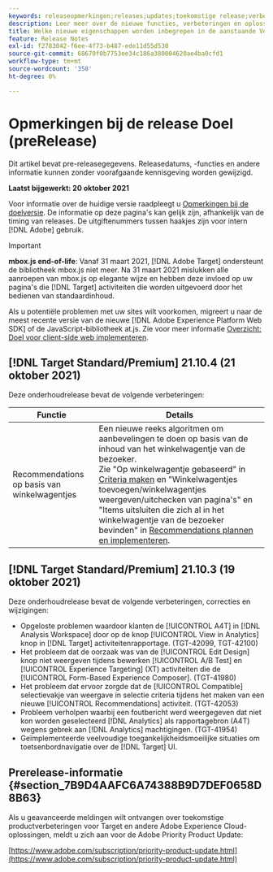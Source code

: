 ```yaml
---
keywords: releaseopmerkingen;releases;updates;toekomstige release;verbeteringen;nieuwe functies;oplossingen;updates;pre-release
description: Leer meer over de nieuwe functies, verbeteringen en oplossingen in de komende release van Adobe Target, waaronder SDK's, API's en JavaScript-bibliotheken.
title: Welke nieuwe eigenschappen worden inbegrepen in de aanstaande Versie?
feature: Release Notes
exl-id: f2783042-f6ee-4f73-b487-ede11d55d530
source-git-commit: 68670f0b7753ee34c186a380004620ae4ba0cfd1
workflow-type: tm+mt
source-wordcount: '358'
ht-degree: 0%

---
```


# Opmerkingen bij de release Doel (preRelease)

Dit artikel bevat pre-releasegegevens. Releasedatums, -functies en andere informatie kunnen zonder voorafgaande kennisgeving worden gewijzigd.

**Laatst bijgewerkt: 20 oktober 2021**

Voor informatie over de huidige versie raadpleegt u [Opmerkingen bij de doelversie](release-notes.md). De informatie op deze pagina&#39;s kan gelijk zijn, afhankelijk van de timing van releases. De uitgiftenummers tussen haakjes zijn voor intern [!DNL Adobe] gebruik.

>[!IMPORTANT]
>
>**mbox.js end-of-life**: Vanaf 31 maart 2021, [!DNL Adobe Target] ondersteunt de bibliotheek mbox.js niet meer. Na 31 maart 2021 mislukken alle aanroepen van mbox.js op elegante wijze en hebben deze invloed op uw pagina&#39;s die [!DNL Target] activiteiten die worden uitgevoerd door het bedienen van standaardinhoud.
>
>Als u potentiële problemen met uw sites wilt voorkomen, migreert u naar de meest recente versie van de nieuwe [!DNL Adobe Experience Platform Web SDK] of de JavaScript-bibliotheek at.js. Zie voor meer informatie [Overzicht: Doel voor client-side web implementeren](/help/c-implementing-target/c-implementing-target-for-client-side-web/implement-target-for-client-side-web.md).

## [!DNL Target Standard/Premium] 21.10.4 (21 oktober 2021)

Deze onderhoudrelease bevat de volgende verbeteringen:

| Functie | Details |
| --- | --- |
| Recommendations op basis van winkelwagentjes | Een nieuwe reeks algoritmen om aanbevelingen te doen op basis van de inhoud van het winkelwagentje van de bezoeker.<br>Zie &quot;Op winkelwagentje gebaseerd&quot; in [Criteria maken](/help/c-recommendations/c-algorithms/create-new-algorithm.md) en &quot;Winkelwagentjes toevoegen/winkelwagentjes weergeven/uitchecken van pagina&#39;s&quot; en &quot;Items uitsluiten die zich al in het winkelwagentje van de bezoeker bevinden&quot; in [Recommendations plannen en implementeren](/help/c-recommendations/plan-implement.md). |

## [!DNL Target Standard/Premium] 21.10.3 (19 oktober 2021)

Deze onderhoudrelease bevat de volgende verbeteringen, correcties en wijzigingen:

* Opgeloste problemen waardoor klanten de [!UICONTROL A4T] in [!DNL Analysis Workspace] door op de knop [!UICONTROL View in Analytics] knop in [!DNL Target] activiteitenrapportage. (TGT-42099, TGT-42100)
* Het probleem dat de oorzaak was van de [!UICONTROL Edit Design] knop niet weergeven tijdens bewerken [!UICONTROL A/B Test] en [!UICONTROL Experience Targeting] (XT) activiteiten die de [!UICONTROL Form-Based Experience Composer]. (TGT-41980)
* Het probleem dat ervoor zorgde dat de [!UICONTROL Compatible] selectievakje van weergave in selectie criteria tijdens het maken van een nieuwe [!UICONTROL Recommendations] activiteit. (TGT-42053)
* Probleem verholpen waarbij een foutbericht werd weergegeven dat niet kon worden geselecteerd [!DNL Analytics] als rapportagebron (A4T) wegens gebrek aan [!DNL Analytics] machtigingen. (TGT-41954)
* Geïmplementeerde veelvoudige toegankelijkheidsmoeilijke situaties om toetsenbordnavigatie over de [!DNL Target] UI.

## Prerelease-informatie {#section_7B9D4AAFC6A74388B9D7DEF0658D8B63}

Als u geavanceerde meldingen wilt ontvangen over toekomstige productverbeteringen voor Target en andere Adobe Experience Cloud-oplossingen, meldt u zich aan voor de Adobe Priority Product Update:

[https://www.adobe.com/subscription/priority-product-update.html](https://www.adobe.com/subscription/priority-product-update.html)
